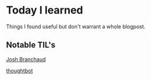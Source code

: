 # Today I learned

Things I found useful but don't warrant a whole blogpost.

## Notable TIL's

[Josh Branchaud](https://github.com/jbranchaud/til)

[thoughtbot](https://github.com/thoughtbot/til)

<post-list />
